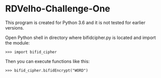 # RDVelho-Challenge-One

This program is created for Python 3.6 and it is not tested for earlier versions.

Open Python shell in directory where bifidcipher.py is located and import the module:

`>>> import bifid_cipher `

Then you can execute functions like this:

`>>> bifid_cipher.bifidEncrypt("WORD")`

